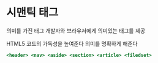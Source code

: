 # 시맨틱 태그

의미를 가진 태그 개발자와 브라우저에게 의미있는 태그를 제공

HTML5 코드의 가독성을 높여준다 의미를 명확하게 해준다

```jsx
<header> <nav> <aside> <section> <article> <filedset>
```